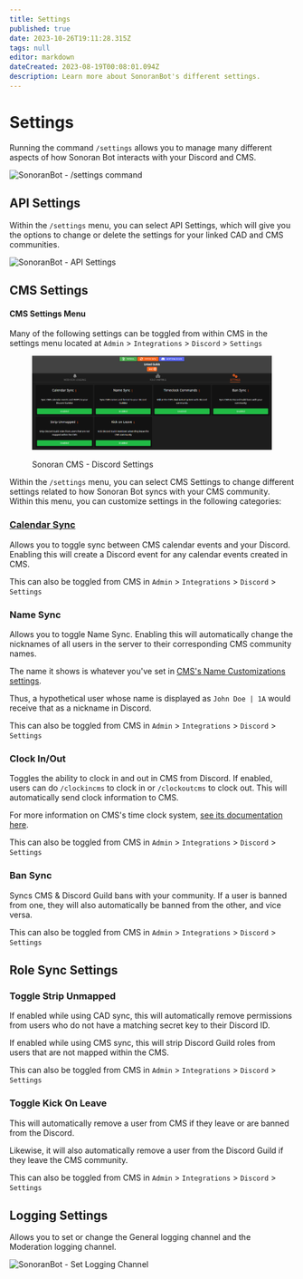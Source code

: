 ```yaml
---
title: Settings
published: true
date: 2023-10-26T19:11:28.315Z
tags: null
editor: markdown
dateCreated: 2023-08-19T00:08:01.094Z
description: Learn more about SonoranBot's different settings.
---
```


# Settings

Running the command `/settings` allows you to manage many different aspects of how Sonoran Bot interacts with your Discord and CMS.

![SonoranBot - /settings command](../getting-started/settings/bot\_settings.png)

## API Settings <a href="#api-settings" id="api-settings"></a>

Within the `/settings` menu, you can select API Settings, which will give you the options to change or delete the settings for your linked CAD and CMS communities.

![SonoranBot - API Settings](../getting-started/settings/bot\_apisettings.png)

## CMS Settings <a href="#cms-settings" id="cms-settings"></a>

#### CMS Settings Menu

Many of the following settings can be toggled from within CMS in the settings menu located at  `Admin` > `Integrations` > `Discord` > `Settings`

<figure><img src="../../.gitbook/assets/CMS_DiscordSettings.png" alt=""><figcaption><p>Sonoran CMS - Discord Settings</p></figcaption></figure>

Within the `/settings` menu, you can select CMS Settings to change different settings related to how Sonoran Bot syncs with your CMS community. Within this menu, you can customize settings in the following categories:

### [Calendar Sync](../sonoran-cms-integration.md#cms-calendar-integration) <a href="#calendarevents-settings" id="calendarevents-settings"></a>

Allows you to toggle sync between CMS calendar events and your Discord. Enabling this will create a Discord event for any calendar events created in CMS.

This can also be toggled from CMS in `Admin` > `Integrations` > `Discord` > `Settings`

### Name Sync <a href="#namesync-settings" id="namesync-settings"></a>

Allows you to toggle Name Sync. Enabling this will automatically change the nicknames of all users in the server to their corresponding CMS community names.

The name it shows is whatever you've set in [CMS's Name Customizations settings](https://info.sonorancms.com/tutorials/customization/community-branding-and-settings#community-name-customization).

Thus, a hypothetical user whose name is displayed as `John Doe | 1A` would receive that as a nickname in Discord.

This can also be toggled from CMS in `Admin` > `Integrations` > `Discord` > `Settings`

### Clock In/Out <a href="#cmsclock-settings" id="cmsclock-settings"></a>

Toggles the ability to clock in and out in CMS from Discord. If enabled, users can do `/clockincms` to clock in or `/clockoutcms` to clock out. This will automatically send clock information to CMS.

For more information on CMS's time clock system, [see its documentation here](https://info.sonorancms.com/tutorials/forms/clock-in-out-system).

This can also be toggled from CMS in `Admin` > `Integrations` > `Discord` > `Settings`

### Ban Sync

Syncs CMS & Discord Guild bans with your community. If a user is banned from one, they will also automatically be banned from the other, and vice versa.

This can also be toggled from CMS in `Admin` > `Integrations` > `Discord` > `Settings`

## Role Sync Settings <a href="#role-sync-settings" id="role-sync-settings"></a>

### Toggle Strip Unmapped

If enabled while using CAD sync, this will automatically remove permissions from users who do not have a matching secret key to their Discord ID.

If enabled while using CMS sync, this will strip Discord Guild roles from users that are not mapped within the CMS.&#x20;

This can also be toggled from CMS in `Admin` > `Integrations` > `Discord` > `Settings`

### Toggle Kick On Leave

This will automatically remove a user from CMS if they leave or are banned from the Discord.&#x20;

Likewise, it will also automatically remove a user from the Discord Guild if they leave the CMS community.

This can also be toggled from CMS in `Admin` > `Integrations` > `Discord` > `Settings`

## Logging Settings <a href="#logging-settings" id="logging-settings"></a>

Allows you to set or change the General logging channel and the Moderation logging channel.

![SonoranBot - Set Logging Channel](../getting-started/settings/moderation/bot\_setloggingchannel.png)
